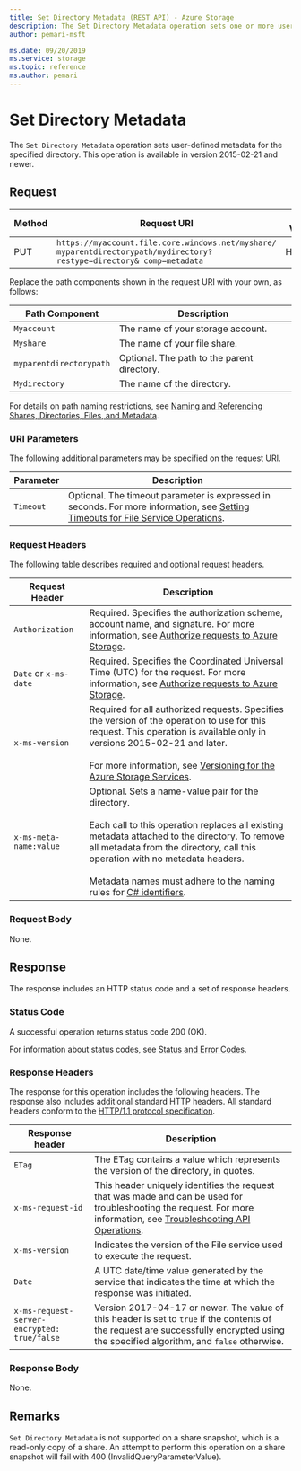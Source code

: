 ```yaml
---
title: Set Directory Metadata (REST API) - Azure Storage
description: The Set Directory Metadata operation sets one or more user-defined name-value pairs for the specified directory.
author: pemari-msft

ms.date: 09/20/2019
ms.service: storage
ms.topic: reference
ms.author: pemari
---
```


# Set Directory Metadata

The `Set Directory Metadata` operation sets user-defined metadata for the specified directory. This operation is available in version 2015-02-21 and newer.  
  
## Request  
  
|Method|Request URI|HTT Version|  
|------------|-----------------|-----------------|  
|PUT|`https://myaccount.file.core.windows.net/myshare/ myparentdirectorypath/mydirectory?restype=directory& comp=metadata`|HTTP/1.1|  
  
 Replace the path components shown in the request URI with your own, as follows:  
  
|Path Component|Description|  
|--------------------|-----------------|  
|`Myaccount`|The name of your storage account.|  
|`Myshare`|The name of your file share.|  
|`myparentdirectorypath`|Optional. The path to the parent directory.|  
|`Mydirectory`|The name of the directory.|  
  
 For details on path naming restrictions, see [Naming and Referencing Shares, Directories, Files, and Metadata](Naming-and-Referencing-Shares--Directories--Files--and-Metadata.md).  
  
### URI Parameters  
 The following additional parameters may be specified on the request URI.  
  
|Parameter|Description|  
|---------------|-----------------|  
|`Timeout`|Optional. The timeout parameter is expressed in seconds. For more information, see [Setting Timeouts for File Service Operations](Setting-Timeouts-for-File-Service-Operations.md).|  
  
### Request Headers  
 The following table describes required and optional request headers.  
  
|Request Header|Description|  
|--------------------|-----------------|  
|`Authorization`|Required. Specifies the authorization scheme, account name, and signature. For more information, see [Authorize requests to Azure Storage](authorize-requests-to-azure-storage.md).|  
|`Date` or `x-ms-date`|Required. Specifies the Coordinated Universal Time (UTC) for the request. For more information, see [Authorize requests to Azure Storage](authorize-requests-to-azure-storage.md).|  
|`x-ms-version`|Required for all authorized requests. Specifies the version of the operation to use for this request. This operation is available only in versions 2015-02-21 and later.<br /><br /> For more information, see [Versioning for the Azure Storage Services](versioning-for-the-azure-storage-services.md).|  
|`x-ms-meta-name:value`|Optional. Sets a name-value pair for the directory.<br /><br /> Each call to this operation replaces all existing metadata attached to the directory. To remove all metadata from the directory, call this operation with no metadata headers.<br /><br /> Metadata names must adhere to the naming rules for [C# identifiers](https://docs.microsoft.com/dotnet/csharp/language-reference).|  
  
### Request Body  
 None.  
  
## Response  
 The response includes an HTTP status code and a set of response headers.  
  
### Status Code  
 A successful operation returns status code 200 (OK).  
  
 For information about status codes, see [Status and Error Codes](Status-and-Error-Codes2.md).  
  
### Response Headers  
 The response for this operation includes the following headers. The response also includes additional standard HTTP headers. All standard headers conform to the [HTTP/1.1 protocol specification](http://go.microsoft.com/fwlink/?LinkId=73147).  
  
|Response header|Description|  
|---------------------|-----------------|  
|`ETag`|The ETag contains a value which represents the version of the directory, in quotes.|  
|`x-ms-request-id`|This header uniquely identifies the request that was made and can be used for troubleshooting the request. For more information, see [Troubleshooting API Operations](https://msdn.microsoft.com/library/azure/dd573365.aspx).|  
|`x-ms-version`|Indicates the version of the File service used to execute the request.|  
|`Date`|A UTC date/time value generated by the service that indicates the time at which the response was initiated.|  
|`x-ms-request-server-encrypted: true/false`|Version 2017-04-17 or newer. The value of this header is set to `true` if the contents of the request are successfully encrypted using the specified algorithm, and `false` otherwise.|  
  
### Response Body  
 None.

 ## Remarks
`Set Directory Metadata` is not supported on a share snapshot, which is a read-only copy of a share. An attempt to perform this operation on a share snapshot will fail with 400 (InvalidQueryParameterValue).
